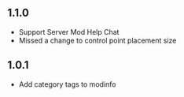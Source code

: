 ## 1.1.0

- Support Server Mod Help Chat
- Missed a change to control point placement size

## 1.0.1

- Add category tags to modinfo
